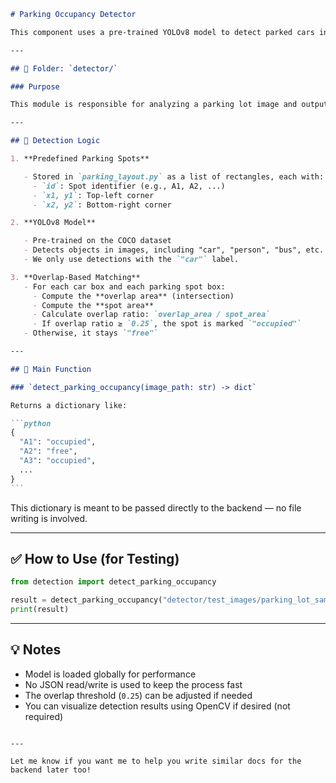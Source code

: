 ````markdown
# Parking Occupancy Detector

This component uses a pre-trained YOLOv8 model to detect parked cars in a parking lot image and determine which predefined parking spots are free or occupied.

---

## 📍 Folder: `detector/`

### Purpose

This module is responsible for analyzing a parking lot image and outputting the real-time occupancy status of parking spots.

---

## 🧠 Detection Logic

1. **Predefined Parking Spots**

   - Stored in `parking_layout.py` as a list of rectangles, each with:
     - `id`: Spot identifier (e.g., A1, A2, ...)
     - `x1, y1`: Top-left corner
     - `x2, y2`: Bottom-right corner

2. **YOLOv8 Model**

   - Pre-trained on the COCO dataset
   - Detects objects in images, including "car", "person", "bus", etc.
   - We only use detections with the `"car"` label.

3. **Overlap-Based Matching**
   - For each car box and each parking spot box:
     - Compute the **overlap area** (intersection)
     - Compute the **spot area**
     - Calculate overlap ratio: `overlap_area / spot_area`
     - If overlap ratio ≥ `0.25`, the spot is marked `"occupied"`
   - Otherwise, it stays `"free"`

---

## 🚀 Main Function

### `detect_parking_occupancy(image_path: str) -> dict`

Returns a dictionary like:

```python
{
  "A1": "occupied",
  "A2": "free",
  "A3": "occupied",
  ...
}
```
````

This dictionary is meant to be passed directly to the backend — no file writing is involved.

---

## ✅ How to Use (for Testing)

```python
from detection import detect_parking_occupancy

result = detect_parking_occupancy("detector/test_images/parking_lot_sample.jpg")
print(result)
```

---

## 💡 Notes

- Model is loaded globally for performance
- No JSON read/write is used to keep the process fast
- The overlap threshold (`0.25`) can be adjusted if needed
- You can visualize detection results using OpenCV if desired (not required)

```

---

Let me know if you want me to help you write similar docs for the backend later too!
```
